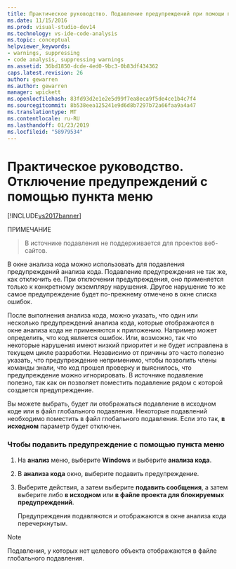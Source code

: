 ```yaml
---
title: Практическое руководство. Подавление предупреждений при помощи пункта меню | Документация Майкрософт
ms.date: 11/15/2016
ms.prod: visual-studio-dev14
ms.technology: vs-ide-code-analysis
ms.topic: conceptual
helpviewer_keywords:
- warnings, suppressing
- code analysis, suppressing warnings
ms.assetid: 36bd1850-dcde-4ed0-9bc3-0b83df434362
caps.latest.revision: 26
author: gewarren
ms.author: gewarren
manager: wpickett
ms.openlocfilehash: 83fd93d2e1e2e5d99f7ea8eca9f5de4ce1b4c7f4
ms.sourcegitcommit: 8b538eea125241e9d6d8b7297b72a66faa9a4a47
ms.translationtype: MT
ms.contentlocale: ru-RU
ms.lasthandoff: 01/23/2019
ms.locfileid: "58979534"
---
```

# <a name="how-to-suppress-warnings-by-using-the-menu-item"></a>Практическое руководство. Отключение предупреждений с помощью пункта меню
[!INCLUDE[vs2017banner](../includes/vs2017banner.md)]

ПРИМЕЧАНИЕ
>  В источнике подавления не поддерживается для проектов веб-сайтов.  
  
 В окне анализа кода можно использовать для подавления предупреждений анализа кода. Подавление предупреждения не так же, как отключить ее. При отключении предупреждения, оно применяется только к конкретному экземпляру нарушения. Другое нарушение то же самое предупреждение будет по-прежнему отмечено в окне списка ошибок.  
  
 После выполнения анализа кода, можно указать, что один или несколько предупреждений анализа кода, которые отображаются в окне анализа кода не применяются к приложению. Например может определить, что код является ошибок. Или, возможно, так что некоторые нарушения имеют низкий приоритет и не будет исправлена в текущем цикле разработки. Независимо от причины это часто полезно указать, что предупреждение неприменимо, чтобы позволить члены команды знали, что код прошел проверку и выяснилось, что предупреждение можно игнорировать. В источнике подавление полезно, так как он позволяет поместить подавление рядом с которой создается предупреждение.  
  
 Вы можете выбрать, будет ли отображаться подавление в исходном коде или в файл глобального подавления. Некоторые подавлений необходимо поместить в файл глобального подавления. Если это так, **в исходном** параметр будет отключен.  
  
### <a name="to-suppress-a-warning-by-using-menu-item"></a>Чтобы подавить предупреждение с помощью пункта меню  
  
1.  На **анализ** меню, выберите **Windows** и выберите **анализа кода**.  
  
2.  В **анализа кода** окно, выберите подавить предупреждение.  
  
3.  Выберите действия, а затем выберите **подавить сообщения**, а затем выберите либо **в исходном** или **в файле проекта для блокируемых предупреждений**.  
  
     Предупреждения подавляются и отображаются в окне анализа кода перечеркнутым.  
  
> [!NOTE]
>  Подавления, у которых нет целевого объекта отображаются в файле глобального подавления.
